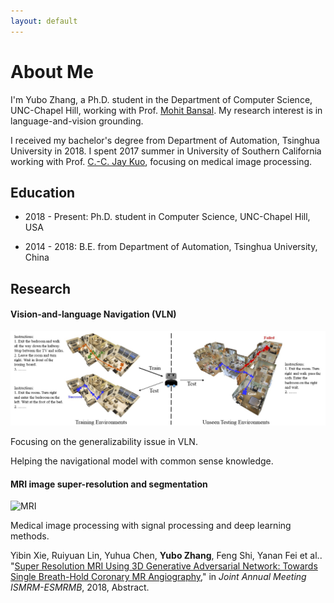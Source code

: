 ```yaml
---
layout: default
---
```


# About Me

I'm Yubo Zhang, a Ph.D. student in the Department of Computer Science, UNC-Chapel Hill, working with Prof. [Mohit Bansal](http://www.cs.unc.edu/~mbansal/). My research interest is in language-and-vision grounding.

I received my bachelor's degree from Department of Automation, Tsinghua University in 2018. I spent 2017 summer in University of Southern California working with Prof. [C.-C. Jay Kuo](https://viterbi.usc.edu/directory/faculty/Kuo/Chung-Chieh), focusing on medical image processing.


## Education

* 2018 - Present: Ph.D. student in Computer Science, UNC-Chapel Hill, USA

* 2014 - 2018: B.E. from Department of Automation, Tsinghua University, China


## Research

#### Vision-and-language Navigation (VLN)

![VLN](/assets/img/VLN.jpg)

Focusing on the generalizability issue in VLN.

Helping the navigational model with common sense knowledge.

#### MRI image super-resolution and segmentation

![MRI](/asserts/img/mri.jpg)

Medical image processing with signal processing and deep learning methods.

Yibin Xie, Ruiyuan Lin, Yuhua Chen, **Yubo Zhang**, Feng Shi, Yanan Fei et al.. "[Super Resolution MRI Using 3D Generative Adversarial Network: Towards Single Breath-Hold Coronary MR Angiography](http://archive.ismrm.org/2018/1050.html)," in _Joint Annual Meeting ISMRM-ESMRMB_, 2018, Abstract.

